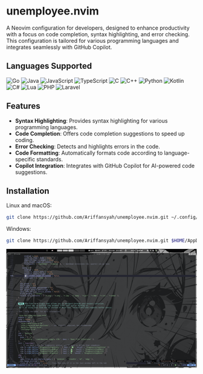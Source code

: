 # unemployee.nvim
A Neovim configuration for developers, designed to enhance productivity with a focus on code completion, syntax highlighting, and error checking. This configuration is tailored for various programming languages and integrates seamlessly with GitHub Copilot.

## Languages Supported

![Go](https://img.shields.io/badge/go-%2300ADD8.svg?style=for-the-badge&logo=go&logoColor=white)
![Java](https://img.shields.io/badge/java-%23ED8B00.svg?style=for-the-badge&logo=openjdk&logoColor=white)
![JavaScript](https://img.shields.io/badge/javascript-%23323330.svg?style=for-the-badge&logo=javascript&logoColor=%23F7DF1E)
![TypeScript](https://img.shields.io/badge/typescript-%23007ACC.svg?style=for-the-badge&logo=typescript&logoColor=white)
![C](https://img.shields.io/badge/c-%2300599C.svg?style=for-the-badge&logo=c&logoColor=white)
![C++](https://img.shields.io/badge/c++-%2300599C.svg?style=for-the-badge&logo=c%2B%2B&logoColor=white)
![Python](https://img.shields.io/badge/python-3670A0?style=for-the-badge&logo=python&logoColor=ffdd54)
![Kotlin](https://img.shields.io/badge/kotlin-%230095D5.svg?style=for-the-badge&logo=kotlin&logoColor=white)
![C#](https://img.shields.io/badge/csharp-%23239120.svg?style=for-the-badge&logo=c-sharp&logoColor=white)
![Lua](https://img.shields.io/badge/lua-%232C2D72.svg?style=for-the-badge&logo=lua&logoColor=white)
![PHP](https://img.shields.io/badge/php-%23777BB4.svg?style=for-the-badge&logo=php&logoColor=white)
![Laravel](https://img.shields.io/badge/laravel-%23FF2D20.svg?style=for-the-badge&logo=laravel&logoColor=white)
## Features
- **Syntax Highlighting**: Provides syntax highlighting for various programming languages.
- **Code Completion**: Offers code completion suggestions to speed up coding.
- **Error Checking**: Detects and highlights errors in the code.
- **Code Formatting**: Automatically formats code according to language-specific standards.
- **Copilot Integration**: Integrates with GitHub Copilot for AI-powered code suggestions.

## Installation

Linux and macOS:
```bash
git clone https://github.com/Ariffansyah/unemployee.nvim.git ~/.config/nvim
```

Windows:
```bash
git clone https://github.com/Ariffansyah/unemployee.nvim.git $HOME/AppData/Local/nvim
```

![image](./Screenshots/Neovim.png)


